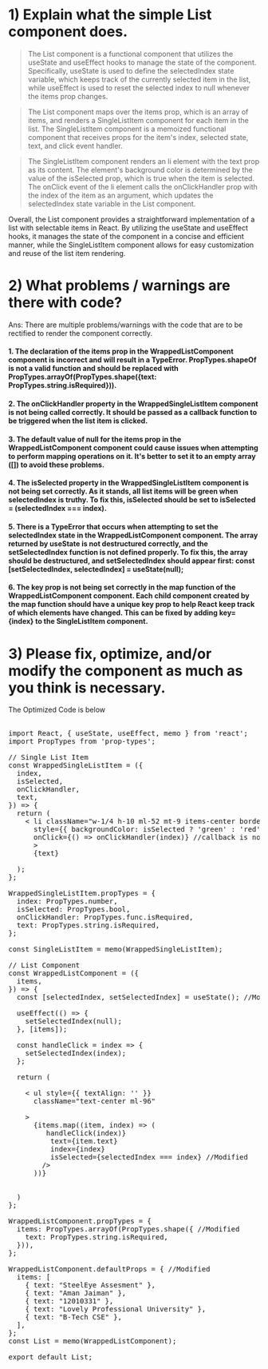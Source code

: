 
# 1) Explain what the simple List component does.

>The List component is a functional component that utilizes the useState and useEffect hooks to manage the state of the component. Specifically, useState is used to define the selectedIndex state variable, which keeps track of the currently selected item in the list, while useEffect is used to reset the selected index to null whenever the items prop changes.

>The List component maps over the items prop, which is an array of items, and renders a SingleListItem component for each item in the list. The SingleListItem component is a memoized functional component that receives props for the item's index, selected state, text, and click event handler.

>The SingleListItem component renders an li element with the text prop as its content. The element's background color is determined by the value of the isSelected prop, which is true when the item is selected. The onClick event of the li element calls the onClickHandler prop with the index of the item as an argument, which updates the selectedIndex state variable in the List component.

Overall, the List component provides a straightforward implementation of a list with selectable items in React. By utilizing the useState and useEffect hooks, it manages the state of the component in a concise and efficient manner, while the SingleListItem component allows for easy customization and reuse of the list item rendering.

# 2) What problems / warnings are there with code?
Ans: There are multiple problems/warnings with the code that are to be rectified to render the component correctly.

#### 1. The declaration of the items prop in the WrappedListComponent component is incorrect and will result in a TypeError. PropTypes.shapeOf is not a valid function and should be replaced with PropTypes.arrayOf(PropTypes.shape({text: PropTypes.string.isRequired})).


#### 2. The onClickHandler property in the WrappedSingleListItem component is not being called correctly. It should be passed as a callback function to be triggered when the list item is clicked.


#### 3. The default value of null for the items prop in the WrappedListComponent component could cause issues when attempting to perform mapping operations on it. It's better to set it to an empty array ([]) to avoid these problems.



#### 4. The isSelected property in the WrappedSingleListItem component is not being set correctly. As it stands, all list items will be green when selectedIndex is truthy. To fix this, isSelected should be set to isSelected = (selectedIndex === index).


            
#### 5. There is a TypeError that occurs when attempting to set the selectedIndex state in the WrappedListComponent component. The array returned by useState is not destructured correctly, and the setSelectedIndex function is not defined properly. To fix this, the array should be destructured, and setSelectedIndex should appear first: const [setSelectedIndex, selectedIndex] = useState(null);



#### 6. The key prop is not being set correctly in the map function of the WrappedListComponent component. Each child component created by the map function should have a unique key prop to help React keep track of which elements have changed. This can be fixed by adding key={index} to the SingleListItem component.



# 3) Please fix, optimize, and/or modify the component as much as you think is necessary.
            
The Optimized Code is below <br><br>

<pre>
import React, { useState, useEffect, memo } from 'react';
import PropTypes from 'prop-types';

// Single List Item
const WrappedSingleListItem = ({
  index,
  isSelected,
  onClickHandler,
  text,
}) => {
  return (
    < li className="w-1/4 h-10 ml-52 mt-9 items-center border-2-transparent rounded-md list"
      style={{ backgroundColor: isSelected ? 'green' : 'red'}}
      onClick={() => onClickHandler(index)} //callback is not defined 
      > 
      {text}
    </li>
  );
};

WrappedSingleListItem.propTypes = {
  index: PropTypes.number,
  isSelected: PropTypes.bool,
  onClickHandler: PropTypes.func.isRequired,
  text: PropTypes.string.isRequired,
};

const SingleListItem = memo(WrappedSingleListItem);

// List Component
const WrappedListComponent = ({
  items,
}) => {
  const [selectedIndex, setSelectedIndex] = useState(); //Modified

  useEffect(() => {
    setSelectedIndex(null);
  }, [items]);

  const handleClick = index => {
    setSelectedIndex(index);
  };

  return (

    < ul style={{ textAlign: '' }}
      className="text-center ml-96"
    
    >
      {items.map((item, index) => (
        <SingleListItem
          key={index} //Modified
          onClickHandler={() => handleClick(index)}
          text={item.text}
          index={index}
          isSelected={selectedIndex === index} //Modified
        />
      ))}

    </ul>
  )
};

WrappedListComponent.propTypes = {
  items: PropTypes.arrayOf(PropTypes.shape({ //Modified
    text: PropTypes.string.isRequired,
  })),
};

WrappedListComponent.defaultProps = { //Modified
  items: [
    { text: "SteelEye Assesment" },
    { text: "Aman Jaiman" },
    { text: "12010331" },
    { text: "Lovely Professional University" },
    { text: "B-Tech CSE" },
  ],
};
const List = memo(WrappedListComponent);

export default List;
</pre>
